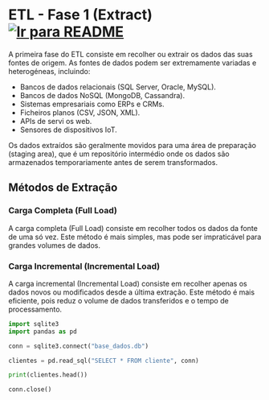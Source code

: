 # ETL - Fase 1 (Extract) &nbsp; [![Ir para README](https://img.shields.io/badge/Indice-Verde?style=for-the-badge)](../README.md#indice)

A primeira fase do ETL consiste em recolher ou extrair os dados das
suas fontes de origem. As fontes de dados podem ser extremamente
variadas e heterogéneas, incluindo:

<ul>
  <li>Bancos de dados relacionais (SQL Server, Oracle, MySQL).</li>
  <li>Bancos de dados NoSQL (MongoDB, Cassandra).</li>
  <li>Sistemas empresariais como ERPs e CRMs.</li>
  <li>Ficheiros planos (CSV, JSON, XML).</li>
  <li>APIs de servi os web.</li>
  <li>Sensores de dispositivos IoT.</li>
</ul>

Os dados extraídos são geralmente movidos para uma área de preparação (staging area), que é um repositório intermédio onde os dados são armazenados temporariamente antes de serem transformados.

## Métodos de Extração

### Carga Completa (Full Load)

A carga completa (Full Load) consiste em recolher todos os dados da
fonte de uma só vez. Este método é mais simples, mas pode ser
impraticável para grandes volumes de dados.

### Carga Incremental (Incremental Load)

A carga incremental (Incremental Load) consiste em recolher
apenas os dados novos ou modificados desde a última extração.
Este método é mais eficiente, pois reduz o volume de dados
transferidos e o tempo de processamento.

```Python
import sqlite3
import pandas as pd

conn = sqlite3.connect("base_dados.db")

clientes = pd.read_sql("SELECT * FROM cliente", conn)

print(clientes.head())

conn.close()
```
